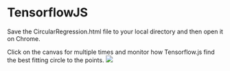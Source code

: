 # TensorflowJS

Save the CircularRegression.html file to your local directory and then open it on Chrome.

Click on the canvas for multiple times and monitor how Tensorflow.js find the best fitting circle to the points.
<img src="https://github.com/digitalSculpt/TensorflowJS/blob/master/CircularRegression.png?raw=true">
